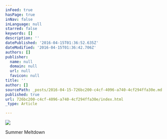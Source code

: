 ```yaml
---
inFeed: true
hasPage: true
inNav: false
inLanguage: null
starred: false
keywords: []
description: ''
datePublished: '2016-04-15T01:36:52.635Z'
dateModified: '2016-04-15T01:36:42.706Z'
authors: []
publisher:
  name: null
  domain: null
  url: null
  favicon: null
title: ''
author: []
sourcePath: _posts/2016-04-15-726bc200-c4cf-4096-a740-4cf294ffa30e.md
published: true
url: 726bc200-c4cf-4096-a740-4cf294ffa30e/index.html
_type: Article

---
```

![](https://the-grid-user-content.s3-us-west-2.amazonaws.com/cf8629cf-4c30-490f-8d30-199bc401a8ad.jpg)

Summer Meltdown
